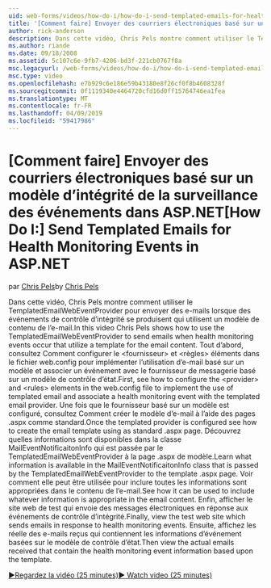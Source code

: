 ```yaml
---
uid: web-forms/videos/how-do-i/how-do-i-send-templated-emails-for-health-monitoring-events-in-aspnet
title: '[Comment faire] Envoyer des courriers électroniques basé sur un modèle d’intégrité de la surveillance des événements dans ASP.NET | Microsoft Docs'
author: rick-anderson
description: Dans cette vidéo, Chris Pels montre comment utiliser le TemplatedEmailWebEventProvider pour envoyer des e-mails lorsque des événements de contrôle d’intégrité produisent, qui utilisent un modèle pour t...
ms.author: riande
ms.date: 09/18/2008
ms.assetid: 5c107c6e-9fb7-4206-bd3f-221cb0767f8a
msc.legacyurl: /web-forms/videos/how-do-i/how-do-i-send-templated-emails-for-health-monitoring-events-in-aspnet
msc.type: video
ms.openlocfilehash: e7b929c6e186e59b43180e8f26cf0f8b4608328f
ms.sourcegitcommit: 0f1119340e4464720cfd16d0ff15764746ea1fea
ms.translationtype: MT
ms.contentlocale: fr-FR
ms.lasthandoff: 04/09/2019
ms.locfileid: "59417986"
---
```

# <a name="how-do-i-send-templated-emails-for-health-monitoring-events-in-aspnet"></a><span data-ttu-id="84874-103">[Comment faire] Envoyer des courriers électroniques basé sur un modèle d’intégrité de la surveillance des événements dans ASP.NET</span><span class="sxs-lookup"><span data-stu-id="84874-103">[How Do I:] Send Templated Emails for Health Monitoring Events in ASP.NET</span></span>

<span data-ttu-id="84874-104">par [Chris Pels](https://twitter.com/chrispels)</span><span class="sxs-lookup"><span data-stu-id="84874-104">by [Chris Pels](https://twitter.com/chrispels)</span></span>

<span data-ttu-id="84874-105">Dans cette vidéo, Chris Pels montre comment utiliser le TemplatedEmailWebEventProvider pour envoyer des e-mails lorsque des événements de contrôle d’intégrité se produisent qui utilisent un modèle de contenu de l’e-mail.</span><span class="sxs-lookup"><span data-stu-id="84874-105">In this video Chris Pels shows how to use the TemplatedEmailWebEventProvider to send emails when health monitoring events occur that utilize a template for the email content.</span></span> <span data-ttu-id="84874-106">Tout d’abord, consultez Comment configurer le &lt;fournisseur&gt; et &lt;règles&gt; éléments dans le fichier web.config pour implémenter l’utilisation d’e-mail basé sur un modèle et associer un événement avec le fournisseur de messagerie basé sur un modèle de contrôle d’état.</span><span class="sxs-lookup"><span data-stu-id="84874-106">First, see how to configure the &lt;provider&gt; and &lt;rules&gt; elements in the web.config file to implement the use of templated email and associate a health monitoring event with the templated email provider.</span></span> <span data-ttu-id="84874-107">Une fois que le fournisseur basé sur un modèle est configuré, consultez Comment créer le modèle d’e-mail à l’aide des pages .aspx comme standard.</span><span class="sxs-lookup"><span data-stu-id="84874-107">Once the templated provider is configured see how to create the email template using as standard .aspx page.</span></span> <span data-ttu-id="84874-108">Découvrez quelles informations sont disponibles dans la classe MailEventNotificaitonInfo qui est passée par le TemplatedEmailWebEventProvider à la page .aspx de modèle.</span><span class="sxs-lookup"><span data-stu-id="84874-108">Learn what information is available in the MailEventNotificaitonInfo class that is passed by the TemplatedEmailWebEventProvider to the template .aspx page.</span></span> <span data-ttu-id="84874-109">Voir comment elle peut être utilisée pour inclure toutes les informations sont appropriées dans le contenu de l’e-mail.</span><span class="sxs-lookup"><span data-stu-id="84874-109">See how it can be used to include whatever information is appropriate in the email content.</span></span> <span data-ttu-id="84874-110">Enfin, afficher le site web de test qui envoie des messages électroniques en réponse aux événements de contrôle d’intégrité.</span><span class="sxs-lookup"><span data-stu-id="84874-110">Finally, view the test web site which sends emails in response to health monitoring events.</span></span> <span data-ttu-id="84874-111">Ensuite, affichez les réelle des e-mails reçus qui contiennent les informations d’événement basées sur le modèle de contrôle d’état.</span><span class="sxs-lookup"><span data-stu-id="84874-111">Then view the actual emails received that contain the health monitoring event information based upon the template.</span></span>

[<span data-ttu-id="84874-112">&#9654;Regardez la vidéo (25 minutes)</span><span class="sxs-lookup"><span data-stu-id="84874-112">&#9654; Watch video (25 minutes)</span></span>](https://channel9.msdn.com/Blogs/ASP-NET-Site-Videos/how-do-i-send-templated-emails-for-health-monitoring-events-in-aspnet)
